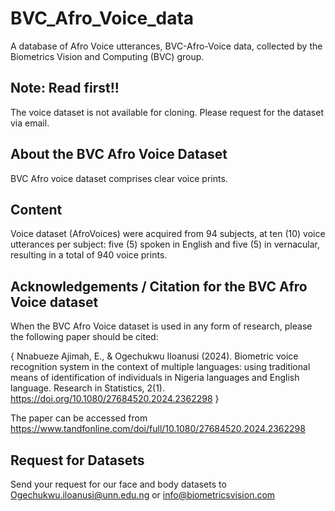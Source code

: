 # BVC_Afro_Voice_data
A database of Afro Voice utterances, BVC-Afro-Voice data, collected by the Biometrics Vision and Computing (BVC) group.

## Note: Read first!!
The voice dataset is not available for cloning. Please request for the dataset via email.

## About the BVC Afro Voice Dataset
BVC Afro voice dataset comprises clear voice prints. 

## Content
Voice dataset (AfroVoices) were acquired from 94 subjects, at ten (10) voice utterances per subject: five (5) spoken in English and five (5) in vernacular, resulting in a total of 940 voice prints.

## Acknowledgements / Citation for the BVC Afro Voice dataset
When the BVC Afro Voice dataset is used in any form of research, please the following paper should be cited:

{
Nnabueze Ajimah, E., & Ogechukwu Iloanusi (2024). Biometric voice recognition system in the context of multiple languages: using traditional means of identification of individuals in Nigeria languages and English language. Research in Statistics, 2(1). https://doi.org/10.1080/27684520.2024.2362298 
}

The paper can be accessed from https://www.tandfonline.com/doi/full/10.1080/27684520.2024.2362298

## Request for Datasets
Send your request for our face and body datasets to Ogechukwu.iloanusi@unn.edu.ng or info@biometricsvision.com 

